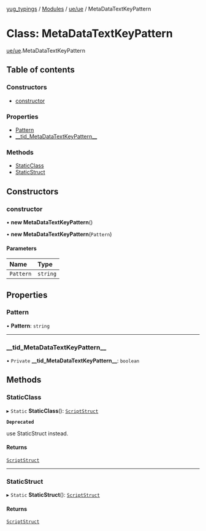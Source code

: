[yug_typings](../README.md) / [Modules](../modules.md) / [ue/ue](../modules/ue_ue.md) / MetaDataTextKeyPattern

# Class: MetaDataTextKeyPattern

[ue/ue](../modules/ue_ue.md).MetaDataTextKeyPattern

## Table of contents

### Constructors

- [constructor](ue_ue.MetaDataTextKeyPattern.md#constructor)

### Properties

- [Pattern](ue_ue.MetaDataTextKeyPattern.md#pattern)
- [\_\_tid\_MetaDataTextKeyPattern\_\_](ue_ue.MetaDataTextKeyPattern.md#__tid_metadatatextkeypattern__)

### Methods

- [StaticClass](ue_ue.MetaDataTextKeyPattern.md#staticclass)
- [StaticStruct](ue_ue.MetaDataTextKeyPattern.md#staticstruct)

## Constructors

### constructor

• **new MetaDataTextKeyPattern**()

• **new MetaDataTextKeyPattern**(`Pattern`)

#### Parameters

| Name | Type |
| :------ | :------ |
| `Pattern` | `string` |

## Properties

### Pattern

• **Pattern**: `string`

___

### \_\_tid\_MetaDataTextKeyPattern\_\_

• `Private` **\_\_tid\_MetaDataTextKeyPattern\_\_**: `boolean`

## Methods

### StaticClass

▸ `Static` **StaticClass**(): [`ScriptStruct`](ue_ue.ScriptStruct.md)

**`Deprecated`**

use StaticStruct instead.

#### Returns

[`ScriptStruct`](ue_ue.ScriptStruct.md)

___

### StaticStruct

▸ `Static` **StaticStruct**(): [`ScriptStruct`](ue_ue.ScriptStruct.md)

#### Returns

[`ScriptStruct`](ue_ue.ScriptStruct.md)
